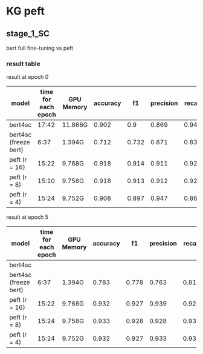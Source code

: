 # KG peft

## stage_1_SC

bert full fine-tuning vs peft

### result table

result at epoch 0

| model                 | time for each epoch | GPU Memory | accuracy | f1    | precision | recall |
|-----------------------|---------------------|------------|----------|-------|-----------|--------|
| bert4sc               | 17:42               | 11.866G    | 0.902    | 0.9   | 0.869     | 0.946  |
| bert4sc (freeze bert) | 6:37                | 1.394G     | 0.712    | 0.732 | 0.671     | 0.833  |
| peft (r = 16)         | 15:22               | 9.768G     | 0.918    | 0.914 | 0.911     | 0.927  |
| peft (r = 8)          | 15:10               | 9.758G     | 0.918    | 0.913 | 0.912     | 0.925  |
| peft (r = 4)          | 15:24               | 9.752G     | 0.908    | 0.897 | 0.947     | 0.863  |

result at epoch 5

| model                 | time for each epoch | GPU Memory | accuracy | f1    | precision | recall |
|-----------------------|---------------------|------------|----------|-------|-----------|--------|
| bert4sc               |                     |            |          |       |           |        |
| bert4sc (freeze bert) | 6:37                | 1.394G     | 0.783    | 0.778 | 0.763     | 0.817  |
| peft (r = 16)         | 15:22               | 9.768G     | 0.932    | 0.927 | 0.939     | 0.924  |
| peft (r = 8)          | 15:24               | 9.758G     | 0.933    | 0.928 | 0.928     | 0.937  |
| peft (r = 4)          | 15:24               | 9.752G     | 0.932    | 0.927 | 0.933     | 0.931  |


